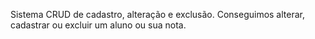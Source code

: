 Sistema CRUD de cadastro, alteração e exclusão.
Conseguimos alterar, cadastrar ou excluir um aluno ou sua nota.
